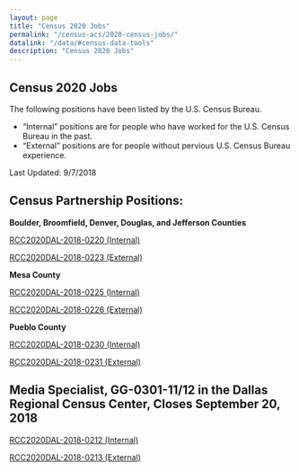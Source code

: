 ```yaml
---
layout: page
title: "Census 2020 Jobs"
permalink: "/census-acs/2020-census-jobs/"
datalink: "/data/#census-data-tools"
description: "Census 2020 Jobs"
---
```


## Census 2020 Jobs

The following positions have been listed by the U.S. Census Bureau.
<br>
* “Internal” positions are for people who have worked for the U.S. Census Bureau in the past.  
* “External” positions are for people without pervious U.S. Census Bureau experience.

Last Updated: 9/7/2018

## Census Partnership Positions: ##

**Boulder, Broomfield, Denver, Douglas, and Jefferson Counties**

[RCC2020DAL-2018-0220 (Internal)](https://www.usajobs.gov/GetJob/ViewDetails/509410000)

[RCC2020DAL-2018-0223 (External)](https://www.usajobs.gov/GetJob/ViewDetails/509410100)

**Mesa County**

[RCC2020DAL-2018-0225 (Internal)](https://www.usajobs.gov/GetJob/ViewDetails/509410400)

[RCC2020DAL-2018-0226 (External)](https://www.usajobs.gov/GetJob/ViewDetails/509412500)

**Pueblo County**

[RCC2020DAL-2018-0230 (Internal)](https://www.usajobs.gov/GetJob/ViewDetails/509413600)

[RCC2020DAL-2018-0231 (External)](https://www.usajobs.gov/GetJob/ViewDetails/509416200)

## Media Specialist, GG-0301-11/12 in the Dallas Regional Census Center, Closes September 20, 2018 ##

[RCC2020DAL-2018-0212 (Internal)](https://www.usajobs.gov/GetJob/ViewDetails/509551700)

[RCC2020DAL-2018-0213 (External)](https://www.usajobs.gov/GetJob/ViewDetails/509551900)

